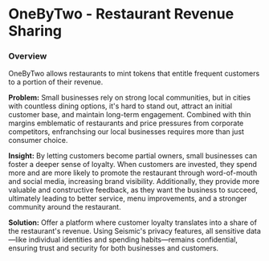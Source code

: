 # OneByTwo - Restaurant Revenue Sharing

### Overview

OneByTwo allows restaurants to mint tokens that entitle frequent customers to a portion of their revenue.

**Problem:**
Small businesses rely on strong local communities, but in cities with countless dining options, it's hard to stand out, attract an initial customer base, and maintain long-term engagement. Combined with thin margins emblematic of restaurants and price pressures from corporate competitors, enfranchsing our local businesses requires more than just consumer choice.

**Insight:**
By letting customers become partial owners, small businesses can foster a deeper sense of loyalty. When customers are invested, they spend more and are more likely to promote the restaurant through word-of-mouth and social media, increasing brand visibility. Additionally, they provide more valuable and constructive feedback, as they want the business to succeed, ultimately leading to better service, menu improvements, and a stronger community around the restaurant.

**Solution:**
Offer a platform where customer loyalty translates into a share of the restaurant's revenue. Using Seismic's privacy features, all sensitive data—like individual identities and spending habits—remains confidential, ensuring trust and security for both businesses and customers.
